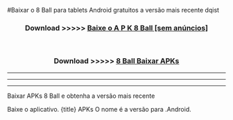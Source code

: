 #Baixar o 8 Ball   para tablets Android gratuitos a versão mais recente dqist


<div align="center">
<h3>Download >>>>> <a href="https://pt-web.web.app/?pt= 8 Ball ">Baixe o A P K 8 Ball  [sem anúncios]</a></h3><br>

<h3>Download >>>>> <a href="https://pt-web.web.app/?pt= 8 Ball ">8 Ball  Baixar APKs</a></h3>
</div>

----------------------------------------------------------

----------------------------------------------------------

----------------------------------------------------------

Baixar APKs 8 Ball  e obtenha a versão mais recente

Baixe o aplicativo. {title} APKs O nome é a versão para .Android.


